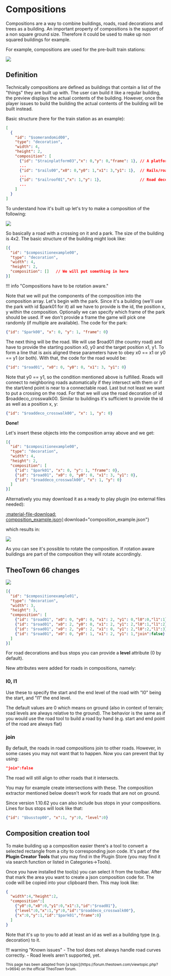 # Compositions

Compositions are a way to combine buildings, roads, road decorations and trees as a building. An important property of compositions is the support of a non square ground size. Therefore it could be used to make up non squared buildings for example.

For example, compositions are used for the pre-built train stations:

![](../assets/guides/compositions/sample_composition.png)

## Definition
Technically compositions are defined as buildings that contain a list of the "things" they are built up with. The user can build it like a regular building, the preview displays the actual contents of the building. However, once the player issues to build the building the actual contents of the building will be built instead.

Basic structure (here for the train station as an example):
```json
[
  {
    "id": "$somerandomid00",
    "type": "decoration",
    "width": 4,
    "height": 2,
    "composition": [
      {"id": "$trainplatform03","x": 0,"y": 0,"frame": 1}, // A platform
      ...
      {"id": "$rails00","x0": 0,"y0": 1,"x1": 3,"y1": 1},  // Rails/road
      ...
      {"id": "$railroof01","x": 1,"y": 1},                 // Road decoration (for the rail)
      ...
    ]
  }
]
```

To understand how it's built up let's try to make a composition of the following:

![](../assets/guides/compositions/draft.png)

So basically a road with a crossing on it and a park. The size of the building is 4x2. The basic structure of the building might look like:
```json
[{
  "id": "$compositionexample00",
  "type": "decoration",
  "width": 4,
  "height": 2,
  "composition": []   // We will put something in here
}]
```

!!! info "Compositions have to be rotation aware."

Note that we will put the components of the composition into the composition array. Let's begin with the park. Since it's a building (we'll use the park with id $park01 for it) all we have to provide is the id, the position x, y within the composition. Optionally we can specify which frame of the park should be used. If we don't provide a frame the game will pick one randomly (if multiple are available). The code for the park:

```json
{"id": "$park00", "x": 0, "y": 1, "frame": 0}
```

The next thing will be the road. We will use $road01 (the country road) and have to provide the starting position x0, y0 and the target position x1, y1. To form a line that is axis aligned these parameters have to obey x0 == x1 or y0 == y1 (or both). With that, the code for the road would be:

```json
{"id": "$road01", "x0": 0, "y0": 0, "x1": 3, "y1": 0}
```

Note that y0 == y1, so the condition mentioned above is fulfilled. Roads will connect to neighboring roads automatically if they intersect with them or if the start/end point is near to a connectable road.
Last but not least we want to put a crossing on the road. For that we will use the road decoration of id $roaddeco_crosswalk00. Similar to buildings it's sufficient to provide the id as well as a position x, y:

```json
{"id": "$roaddeco_crosswalk00", "x": 1, "y": 0}
```

**Done!**

Let's insert these objects into the composition array above and we get:
```json
[{
  "id": "$compositionexample00",
  "type": "decoration",
  "width": 4,
  "height": 2,
  "composition": [
    {"id": "$park01", "x": 0, "y": 1, "frame": 0},
    {"id": "$road01", "x0": 0, "y0": 0, "x1": 3, "y1": 0},
    {"id": "$roaddeco_crosswalk00", "x": 1, "y": 0}
  ]
}]
```

Alternatively you may download it as a ready to play plugin (no external files needed):

[:material-file-download: composition_example.json](../assets/guides/compositions/composition_example.json){:download="composition_example.json"}

which results in:

![](../assets/guides/compositions/result.png)

As you can see it's possible to rotate the composition. If rotation aware buildings are part of the composition they will rotate accordingly.



## TheoTown 66 changes 

![](../assets/guides/compositions/image.png)

```json
[{
  "id": "$compositionexample01",
  "type": "decoration",
  "width": 3,
  "height": 3,
  "composition": [
    {"id": "$road01", "x0": 0, "y0": 0, "x1": 2, "y1": 0,"l0":0,"l1":1},
    {"id": "$road01", "x0": 2, "y0": 0, "x1": 2, "y1": 2,"l0":1,"l1":2},
    {"id": "$road01", "x0": 2, "y0": 2, "x1": 0, "y1": 2,"l0":2,"l1":3},
    {"id": "$road01", "x0": 0, "y0": 1, "x1": 2, "y1": 1,"join":false}
  ]
}]
```

For road decorations and bus stops you can provide a **level** attribute (0 by default).

New attributes were added for roads in compositions, namely:

### l0, l1
>
Use these to specify the start and the end level of the road with "l0" being the start, and "l1" the end level.
>
The default values are 0 which means on ground (also in context of terrain; road levels are always relative to the ground). The behavior is the same as if you would use the road tool to build a road by hand (e.g. start and end point of the road are always flat)

### join

> 
By default, the roads in road compositions join to other roads. However, in some cases you may not want that to happen. Now you can prevent that by using:
>
```json
"join":false
```
>
The road will still align to other roads that it intersects.

You may for example create intersections with these. The composition extractor mentioned below doesn't work for roads that are not on ground.

Since version 1.10.62 you can also include bus stops in your compositions. Lines for bus stops will look like that:
```json
{"id": "$busstop00", "x":1, "y":0, "level":0}
```

## Composition creation tool
To make building up a composition easier there's a tool to convert a selected rectangle from a city to corresponding json code. It's part of the **Plugin Creator Tools** that you may find in the Plugin Store (you may find it via search function or listed in Categories->Tools).

Once you have installed the tool(s) you can select it from the toolbar. After that mark the area you want to create a json composition code for. The code will be copied into your clipboard then. This may look like:
```json
{
  "width":4,"height":2,
  "composition":[
    {"y0":0,"x0":0,"y1":0,"x1":3,"id":"$road01"},
    {"level":0,"x":1,"y":0,"id":"$roaddeco_crosswalk00"},
    {"x":0,"y":1,"id":"$park01","frame":0}
  ]
}
```
Note that it's up to you to add at least an id as well as a building type (e.g. decoration) to it.

!!! warning "Known issues"
    - The tool does not always handle road curves correctly.
    - Road levels aren't supported, yet.

<sub>
This page has been adapted from
[a topic](https://forum.theotown.com/viewtopic.php?t=9694)
on the official TheoTown forum.
</sub>